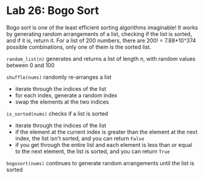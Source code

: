 # Lab 26: Bogo Sort

Bogo sort is one of the least efficient sorting algorithms imaginable! It works by generating random arrangements of a list, checking if the list is sorted, and if it is, return it. For a list of 200 numbers, there are 200! = 7.88*10^374 possible combinations, only one of them is the sorted list.

`random_list(n)` generates and returns a list of length n, with random values between 0 and 100

`shuffle(nums)` randomly re-arranges a list
- iterate through the indices of the list
- for each index, generate a random index
- swap the elements at the two indices

`is_sorted(nums)` checks if a list is sorted
- iterate through the indices of the list
- if the element at the current index is greater than the element at the next index, the list isn't sorted, and you can return `False`
- if you get through the entire list and each element is less than or equal to the next element, the list is sorted, and you can return `True`

`bogosort(nums)` continues to generate random arrangements until the list is sorted

